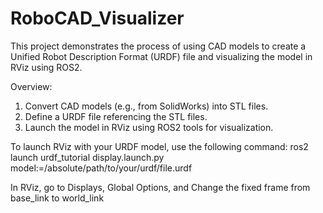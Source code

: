 # RoboCAD_Visualizer
 This project demonstrates the process of using CAD models to create a Unified Robot Description Format (URDF) file and visualizing the model in RViz using ROS2.

Overview:
1. Convert CAD models (e.g., from SolidWorks) into STL files.
2. Define a URDF file referencing the STL files.
3. Launch the model in RViz using ROS2 tools for visualization.

To launch RViz with your URDF model, use the following command:
ros2 launch urdf_tutorial display.launch.py model:=/absolute/path/to/your/urdf/file.urdf 

In RViz, go to Displays, Global Options, and Change the fixed frame from base_link to world_link
